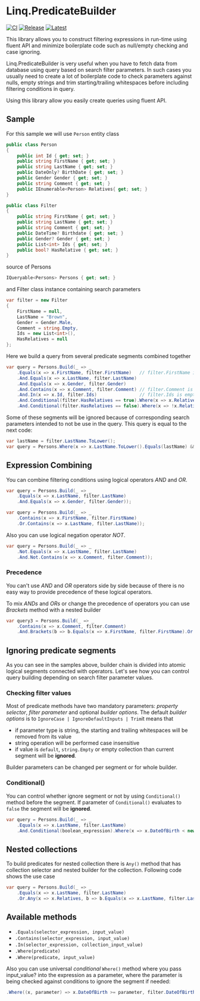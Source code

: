 # Linq.PredicateBuilder

[![CI](https://github.com/max-eroshkin/Linq.PredicateBuilder/actions/workflows/CI.yml/badge.svg)](https://github.com/max-eroshkin/Linq.PredicateBuilder/actions)
[![Release](https://img.shields.io/nuget/v/Linq.PredicateBuilder?logo=nuget&label=nuget%20release&color=blue)](https://www.nuget.org/packages/Linq.PredicateBuilder)
[![Latest](https://img.shields.io/nuget/vpre/Linq.PredicateBuilder?logo=nuget&label=nuget%20latest&color=yellow)](https://www.nuget.org/packages/Linq.PredicateBuilder/absoluteLatest)

This library allows you to construct filtering expressions in run-time using fluent API
and minimize boilerplate code such as null/empty checking and case ignoring.

Linq.PredicateBuilder is very useful when you have to fetch data from database using query based on search
 filter parameters. In such cases you usually need to create a lot of boilerplate code to check parameters against
 nulls, empty strings and trim starting/trailing whitespaces before including filtering conditions in query.
         
 Using this library allow you easily create queries using fluent API.

## Sample
 
 For this sample we will use `Person` entity class
```c#
public class Person
{
    public int Id { get; set; }
    public string FirstName { get; set; }
    public string LastName { get; set; }
    public DateOnly? BirthDate { get; set; }
    public Gender Gender { get; set; }
    public string Comment { get; set; }
    public IEnumerable<Person> Relatives{ get; set; }
}

public class Filter
{
    public string FirstName { get; set; }
    public string LastName { get; set; }
    public string Comment { get; set; }
    public DateTime? Birthdate { get; set; }
    public Gender? Gender { get; set; }
    public List<int> Ids { get; set; }
    public bool? HasRelative { get; set; }
}
```
source of Persons
```c#       
IQueryable<Persons> Persons { get; set; }
```

and Filter class instance containing search parameters 
```c#
var filter = new Filter
{
    FirstName = null,
    LastName = "Brown",
    Gender = Gender.Male,
    Comment = string.Empty,
    Ids = new List<int>(),
    HasRelatives = null
};
```
Here we build a query from several predicate segments combined together
```c#
var query = Persons.Build(_ => _
    .Equals(x => x.FirstName, filter.FirstName)   // filter.FirstName is null -> this segment will be ignored
    .And.Equals(x => x.LastName, filter.LastName)
    .And.Equals(x => x.Gender, filter.Gender)
    .And.Contains(x => x.Comment, filter.Comment) // filter.Comment is empty -> this segment will be ignored
    .And.In(x => x.Id, filter.Ids)                // filter.Ids is empty -> this segment will be ignored
    .And.Conditional(filter.HasRelatives == true).Where(x => x.Relatives.Any())     //
    .And.Conditional(filter.HasRelatives == false).Where(x => !x.Relatives.Any())); //
```
Some of these segments will be ignored because of corresponding search parameters intended to not be use in the query.
This query is equal to the next code:

```c#
var lastName = filter.LastName.ToLower();
var query = Persons.Where(x => x.LastName.ToLower().Equals(lastName) && x.Gender.Equals(filter.Gender));
```
## Expression Combining
You can combine filtering conditions using logical operators _AND_ and _OR_.

```c#
var query = Persons.Build(_ => _
    .Equals(x => x.LastName, filter.LastName)
    .And.Equals(x => x.Gender, filter.Gender));
 ```    
```c#
var query = Persons.Build(_ => _
    .Contains(x => x.FirstName, filter.FirstName)
    .Or.Contains(x => x.LastName, filter.LastName));
```
Also you can use logical negation operator _NOT_.
```c#
var query = Persons.Build(_ => _
    .Not.Equals(x => x.LastName, filter.LastName)
    .And.Not.Contains(x => x.Comment, filter.Comment));
```
### Precedence
You can't use _AND_ and _OR_ operators side by side because of there is no easy way to provide precedence of these logical operators.

To mix _ANDs_ and _ORs_ or change the precedence of operators you can use _Brackets_ method with a nested builder
```c#
var query3 = Persons.Build(_ => _
    .Contains(x => x.Comment, filter.Comment)
    .And.Brackets(b => b.Equals(x => x.FirstName, filter.FirstName).Or.Equals(x => x.LastName, filter.LastName)));
```
## Ignoring predicate segments
As you can see in the samples above, builder chain is divided into atomic logical segments connected with operators.
Let's see how you can control query building depending on search filter parameter values.

### Checking filter values
Most of predicate methods have two mandatory parameters: _property selector_, _filter parameter_ and optional _builder options_.
The default _builder options_ is to `IgnoreCase | IgnoreDefaultInputs | Trim`it means that
- if parameter type is string, the starting and trailing whitespaces will be removed from its value
- string operation will be performed case insensitive
- if value is `default`, `string.Empty` or empty collection than current segment will be **ignored**.

Builder parameters can be changed per segment or for whole builder.

### Conditional()
You can control whether ignore segment or not by using `Conditional()` method before the segment. If parameter of 
`Conditional()` evaluates to `false` the segment will be **ignored**.
```c#
var query = Persons.Build(_ => _
    .Equals(x => x.LastName, filter.LastName)
    .And.Conditional(boolean_expression).Where(x => x.DateOfBirth < new DateOnly(1990, 1, 1))); // this segment is controlled by .Conditional(boolean_expression)
 ```    

## Nested collections
To build predicates for nested collection there is `Any()` method that has collection selector and nested builder
for the collection. Following code shows the use case
```c#
var query = Persons.Build(_ => _
    .Equals(x => x.LastName, filter.LastName)
    .Or.Any(x => x.Relatives, b => b.Equals(x => x.LastName, filter.LastName)));
```

## Available methods
- ```.Equals(selector_expression, input_value)```
- ```.Contains(selector_expression, input_value)```
- ```.In(selector_expression, collection_input_value)```
- ```.Where(predicate)```
- ```.Where(predicate, input_value)```

Also you can use universal _conditional_ `Where()` method where you pass input_value? into the expression as a parameter,
where the parameter is being checked against conditions to ignore the segment if needed:
```c#
.Where((x, parameter) => x.DateOfBirth >= parameter, filter.DateOfBirth)
```
